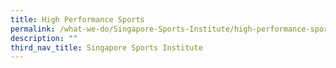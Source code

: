 ```yaml
---
title: High Performance Sports
permalink: /what-we-do/Singapore-Sports-Institute/high-performance-sports/
description: ""
third_nav_title: Singapore Sports Institute
---
```

